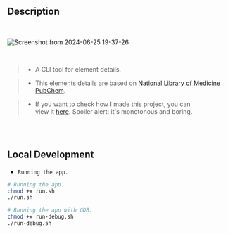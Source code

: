 ## Description

<br />

![Screenshot from 2024-06-25 19-37-26](https://github.com/kentlouisetonino/elementexplorer/assets/69438999/986c0323-2581-4788-95d4-a6081e41295a)


<br />

> - A CLI tool for element details.

> - This elements details are based on [National Library of Medicine PubChem](https://pubchem.ncbi.nlm.nih.gov/ptable/).

> - If you want to check how I made this project, you can <br />
    view it [here](https://www.youtube.com/playlist?list=PLPks-uiro_XL84IxhrbVw2R9rOPb0lTuz). Spoiler alert: it's monotonous and boring.

<br />
<br />



## Local Development

- `Running the app.`

```sh
# Running the app.
chmod +x run.sh
./run.sh

# Running the app with GDB.
chmod +x run-debug.sh
./run-debug.sh
```
